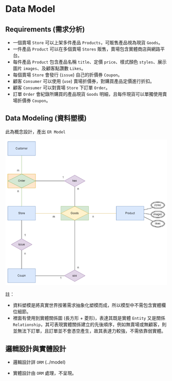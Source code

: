 # Data Model

## Requirements (需求分析)

- 一個賣場 `Store` 可以上架多件產品 `Products`，可販售產品視為現貨 `Goods`。
- 一件產品 `Product` 可以在多個賣場 `Stores` 販售，賣場包含實體商店與網路平台。
- 每件產品 `Product` 包含產品名稱 `title`、定價 `price`、樣式顏色 `styles`、展示圖片 `images`、及顧客點讚數 `Likes`。
- 每個賣場 `Store` 會發行 (`issue`) 自己的折價券 `Coupon`。
- 顧客 `Consumer` 可以使用 (`use`) 賣場折價券，對購買產品定價進行折扣。
- 顧客 `Consumer` 可以對賣場 `Store` 下訂單 `Order`。
- 訂單 `Order` 會紀錄所購買的產品現貨 `Goods` 明細，且每件現貨可以單獨使用賣場折價券 `Coupon`。

## Data Modeling (資料塑模)

此為概念設計，產出 `ER Model`

![ER Model](./model.png)

註：
- 資料塑模是將真實世界按著需求抽象化塑模而成，所以模型中不需包含實體欄位細節。
- 裡面有使用到實體關係圖 (長方形 + 菱形)，表達其既是實體 `Entity` 又是關係 `Relationship`，其可表現實體關係建立的先後順序，例如無賣場或無顧客，則並無法下訂單，且訂單並不會憑空產生，故其表達力較強，不需依靠弱實體。

## 邏輯設計與實體設計

- 邏輯設計詳 `ORM` (../model)

- 實體設計由 `ORM` 處理，不呈現。
